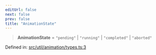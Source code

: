 ```yaml
---
editUrl: false
next: false
prev: false
title: "AnimationState"
---
```


> **AnimationState** = `"pending"` \| `"running"` \| `"completed"` \| `"aborted"`

Defined in: [src/util/animation/types.ts:3](https://github.com/fabricjs/fabric.js/blob/8206f10a405480a7ba988ff6cfdde6412c1f13f8/src/util/animation/types.ts#L3)
